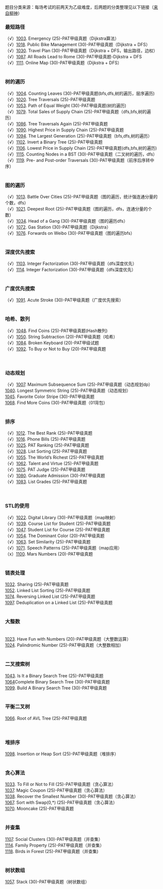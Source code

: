 题目分类来源：每场考试的前两天为乙级难度，后两题的分类整理见以下链接（[来自柳神](https://www.liuchuo.net/archives/2502)）

### 最短路径<br>
（√）[1003](https://pintia.cn/problem-sets/994805342720868352/problems/994805523835109376). Emergency (25)-PAT甲级真题（Dijkstra算法）<br>
（√）[1018](https://pintia.cn/problem-sets/994805342720868352/problems/994805489282433024). Public Bike Management (30)-PAT甲级真题（Dijkstra + DFS）<br>
（√）[1030](https://pintia.cn/problem-sets/994805342720868352/problems/994805464397627392). Travel Plan (30)-PAT甲级真题（Dijkstra + DFS，输出路径，边权）<br>
（√）[1087](https://pintia.cn/problem-sets/994805342720868352/problems/994805379664297984). All Roads Lead to Rome (30)-PAT甲级真题-Dijkstra + DFS<br>
（√）[1111](https://pintia.cn/problem-sets/994805342720868352/problems/994805358663417856). Online Map (30)-PAT甲级真题（Dijkstra + DFS）<br><br>

### 树的遍历<br>
（√）[1004](https://pintia.cn/problem-sets/994805342720868352/problems/994805521431773184). Counting Leaves (30)-PAT甲级真题(bfs,dfs,树的遍历，层序遍历)<br>
（√）[1020](https://pintia.cn/problem-sets/994805342720868352/problems/994805485033603072). Tree Traversals (25)-PAT甲级真题<br>
（√）[1053](https://pintia.cn/problem-sets/994805342720868352/problems/994805424153280512). Path of Equal Weight (30)-PAT甲级真题(树的遍历)<br>
（√）[1079](https://pintia.cn/problem-sets/994805342720868352/problems/994805388447170560). Total Sales of Supply Chain (25)-PAT甲级真题（dfs,bfs,树的遍历）<br>
（√）[1086](https://pintia.cn/problem-sets/994805342720868352/problems/994805380754817024). Tree Traversals Again (25)-PAT甲级真题<br>
（√）[1090](https://pintia.cn/problem-sets/994805342720868352/problems/994805376476626944). Highest Price in Supply Chain (25)-PAT甲级真题<br>
（√）[1094](https://pintia.cn/problem-sets/994805342720868352/problems/994805372601090048). The Largest Generation (25)-PAT甲级真题（bfs,dfs,树的遍历）<br>
（√）[1102](https://pintia.cn/problem-sets/994805342720868352/problems/994805365537882112). Invert a Binary Tree (25)-PAT甲级真题<br>
（√）[1106](https://pintia.cn/problem-sets/994805342720868352/problems/994805362341822464). Lowest Price in Supply Chain (25)-PAT甲级真题(dfs,bfs,树的遍历)<br>
（√）[1115](https://pintia.cn/problem-sets/994805342720868352/problems/994805355987451904). Counting Nodes in a BST (30)-PAT甲级真题（二叉树的遍历，dfs）<br>
（√）[1119](https://pintia.cn/problem-sets/994805342720868352/problems/994805353470869504). Pre- and Post-order Traversals (30)-PAT甲级真题（前序后序转中序）<br><br>

### 图的遍历<br>
（√）[1013](https://pintia.cn/problem-sets/994805342720868352/problems/994805500414115840). Battle Over Cities (25)-PAT甲级真题（图的遍历，统计强连通分量的个数，dfs）<br>
（√）[1021](https://pintia.cn/problem-sets/994805342720868352/problems/994805482919673856). Deepest Root (25)-PAT甲级真题（图的遍历，dfs，连通分量的个数）<br>
（√）[1034](https://pintia.cn/problem-sets/994805342720868352/problems/994805456881434624). Head of a Gang (30)-PAT甲级真题（图的遍历dfs）<br>
（√）[1072](https://pintia.cn/problem-sets/994805342720868352/problems/994805396953219072). Gas Station (30)-PAT甲级真题（Dijkstra）<br>
（√）[1076](https://pintia.cn/problem-sets/994805342720868352/problems/994805392092020736). Forwards on Weibo (30)-PAT甲级真题（图的遍历bfs）<br><br>

### 深度优先搜索<br>
（√）[1103](https://pintia.cn/problem-sets/994805342720868352/problems/994805364711604224). Integer Factorization (30)-PAT甲级真题（dfs深度优先）<br>
（√）[1114](https://pintia.cn/problem-sets/994805342720868352/problems/994805364711604224). Integer Factorization (30)-PAT甲级真题（dfs深度优先）
<br><br>

### 广度优先搜索<br>
（√）[1091](https://pintia.cn/problem-sets/994805342720868352/problems/994805375457411072). Acute Stroke (30)-PAT甲级真题（广度优先搜索）<br><br>

### 哈希、散列<br>
（√）[1048](https://pintia.cn/problem-sets/994805342720868352/problems/994805432256675840). Find Coins (25)-PAT甲级真题(Hash散列)<br>
（√）[1050](https://pintia.cn/problem-sets/994805342720868352/problems/994805429018673152). String Subtraction (20)-PAT甲级真题（哈希）<br>
（√）[1084](https://pintia.cn/problem-sets/994805342720868352/problems/994805382902300672). Broken Keyboard (20)-PAT甲级试题<br>
（√）[1092](https://pintia.cn/problem-sets/994805342720868352/problems/994805374509498368). To Buy or Not to Buy (20)-PAT甲级真题<br>
<br><br>

### 动态规划<br>
（√）[1007](https://pintia.cn/problem-sets/994805342720868352/problems/994805514284679168). Maximum Subsequence Sum (25)-PAT甲级真题（动态规划dp）<br>
[1040](https://pintia.cn/problem-sets/994805342720868352/problems/994805446102073344). Longest Symmetric String (25)-PAT甲级真题（动态规划）<br>
[1045](https://pintia.cn/problem-sets/994805342720868352/problems/994805437411475456). Favorite Color Stripe (30)-PAT甲级真题<br>
[1068](https://pintia.cn/problem-sets/994805342720868352/problems/994805402305150976). Find More Coins (30)-PAT甲级真题（01背包）
<br><br>

### 排序<br>
（√）[1012](https://pintia.cn/problem-sets/994805342720868352/problems/994805502658068480). The Best Rank (25)-PAT甲级真题<br>
（√）[1016](https://pintia.cn/problem-sets/994805342720868352/problems/994805493648703488). Phone Bills (25)-PAT甲级真题<br>
（√）[1025](https://pintia.cn/problem-sets/994805342720868352/problems/994805474338127872). PAT Ranking (25)-PAT甲级真题<br>
（√）[1028](https://pintia.cn/problem-sets/994805342720868352/problems/994805468327690240). List Sorting (25)-PAT甲级真题<br>
（√）[1055](https://pintia.cn/problem-sets/994805342720868352/problems/994805421066272768). The World’s Richest (25)-PAT甲级真题<br>
（√）[1062](https://pintia.cn/problem-sets/994805342720868352/problems/994805410555346944). Talent and Virtue (25)-PAT甲级真题<br>
（√）[1075](https://pintia.cn/problem-sets/994805342720868352/problems/994805393241260032). PAT Judge (25)-PAT甲级真题<br>
（√）[1080](https://pintia.cn/problem-sets/994805342720868352/problems/994805387268571136). Graduate Admission (30)-PAT甲级真题<br>
（√）[1083](https://pintia.cn/problem-sets/994805342720868352/problems/994805383929905152). List Grades (25)-PAT甲级真题<br>
<br><br>

### STL的使用<br>
（√）[1022](https://pintia.cn/problem-sets/994805342720868352/problems/994805480801550336). Digital Library (30)-PAT甲级真题（map映射）<br>
（√）[1039](https://pintia.cn/problem-sets/994805342720868352/problems/994805447855292416). Course List for Student (25)-PAT甲级真题<br>
（√）[1047](https://pintia.cn/problem-sets/994805342720868352/problems/994805433955368960). Student List for Course (25)-PAT甲级真题<br>
（√）[1054](https://pintia.cn/problem-sets/994805342720868352/problems/994805422639136768). The Dominant Color (20)-PAT甲级真题<br>
（√）[1063](https://pintia.cn/problem-sets/994805342720868352/problems/994805409175420928). Set Similarity (25)-PAT甲级真题<br>
（√）[1071](https://pintia.cn/problem-sets/994805342720868352/problems/994805398257647616). Speech Patterns (25)-PAT甲级真题（map应用）<br>
（x）[1100](https://pintia.cn/problem-sets/994805342720868352/problems/994805367156883456). Mars Numbers (20)-PAT甲级真题
<br><br>

### 链表处理<br>
[1032](https://pintia.cn/problem-sets/994805342720868352/problems/994805460652113920). Sharing (25)-PAT甲级真题<br>
[1052](https://pintia.cn/problem-sets/994805342720868352/problems/994805425780670464). Linked List Sorting (25)-PAT甲级真题<br>
[1074](https://pintia.cn/problem-sets/994805342720868352/problems/994805394512134144). Reversing Linked List (25)-PAT甲级真题<br>
[1097](https://pintia.cn/problem-sets/994805342720868352/problems/994805369774129152). Deduplication on a Linked List (25)-PAT甲级真题
<br><br>

### 大整数<br><br>
[1023](https://pintia.cn/problem-sets/994805342720868352/problems/994805478658260992). Have Fun with Numbers (20)-PAT甲级真题（大整数运算）<br>
[1024](https://pintia.cn/problem-sets/994805342720868352/problems/994805476473028608). Palindromic Number (25)-PAT甲级真题（大整数相加）
<br><br>

### 二叉搜索树<br>
[1043](https://pintia.cn/problem-sets/994805342720868352/problems/994805440976633856). Is It a Binary Search Tree (25)-PAT甲级真题<br>
[1064](https://pintia.cn/problem-sets/994805342720868352/problems/994805407749357568)Complete Binary Search Tree (30)-PAT甲级真题<br>
[1099](https://pintia.cn/problem-sets/994805342720868352/problems/994805367987355648). Build A Binary Search Tree (30)-PAT甲级真题
<br><br>

### 平衡二叉树<br>
[1066](https://pintia.cn/problem-sets/994805342720868352/problems/994805404939173888). Root of AVL Tree (25)-PAT甲级真题<br>
<br><br>

### 堆排序<br>
[1098](https://pintia.cn/problem-sets/994805342720868352/problems/994805368847187968). Insertion or Heap Sort (25)-PAT甲级真题（堆排序）
<br><br>

### 贪心算法<br>
[1033](https://pintia.cn/problem-sets/994805342720868352/problems/994805458722734080). To Fill or Not to Fill (25)-PAT甲级真题（贪心算法）<br>
[1037](https://pintia.cn/problem-sets/994805342720868352/problems/994805451374313472). Magic Coupon (25)-PAT甲级真题（贪心算法）<br>
[1038](https://pintia.cn/problem-sets/994805342720868352/problems/994805449625288704). Recover the Smallest Number (30)-PAT甲级真题（贪心算法）<br>
[1067](https://pintia.cn/problem-sets/994805342720868352/problems/994805403651522560). Sort with Swap(0,*) (25)-PAT甲级真题（贪心算法）<br>
[1070](https://pintia.cn/problem-sets/994805342720868352/problems/994805399578853376). Mooncake (25)-PAT甲级真题
<br><br>

### 并查集<br>
[1107](https://pintia.cn/problem-sets/994805342720868352/problems/994805361586847744). Social Clusters (30)-PAT甲级真题（并查集）<br>
[1114](https://pintia.cn/problem-sets/994805342720868352/problems/994805356599820288). Family Property (25)-PAT甲级真题（并查集）<br>
[1118](https://pintia.cn/problem-sets/994805342720868352/problems/994805354108403712). Birds in Forest (25)-PAT甲级真题（并查集)
<br><br>

### 树状数组<br>
[1057](https://pintia.cn/problem-sets/994805342720868352/problems/994805417945710592). Stack (30)-PAT甲级真题（树状数组）<br><br>
